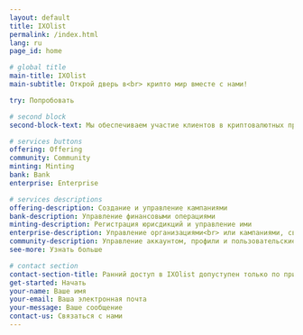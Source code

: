 ```yaml
---
layout: default
title: IXOlist
permalink: /index.html
lang: ru
page_id: home

# global title
main-title: IXOlist
main-subtitle: Открой дверь в<br> крипто мир вместе с нами!

try: Попробовать

# second block
second-block-text: Мы обеспечиваем участие клиентов в криптовалютных проектах, а также создаем мост между крипто миром и развитием бизнеса для большей эффективности и результативности.

# services buttons
offering: Offering
community: Community
minting: Minting
bank: Bank
enterprise: Enterprise

# services descriptions
offering-description: Создание и управление кампаниями
bank-description: Управление финансовыми операциями
minting-description: Регистрация юрисдикций и управление ими
enterprise-description: Управление организациями<br> или кампаниями, связанными с вашим бизнесом или проектом
community-description: Управление аккаунтом, профили и пользовательские настройки
see-more: Узнать больше

# contact section
contact-section-title: Ранний доступ в IXOlist допуступен только по приглашениям.<br>Пожалуйста, свяжитесь с нами, если вы хотите узнать больше.
get-started: Начать
your-name: Ваше имя
your-email: Ваша электронная почта
your-message: Ваше сообщение
contact-us: Связаться с нами
---
```




